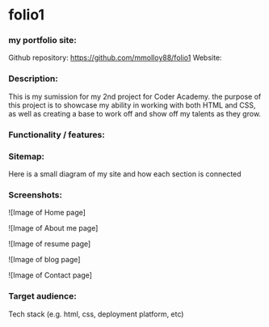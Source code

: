 # folio1
### my portfolio site:

Github repository: https://github.com/mmolloy88/folio1
Website:

### Description:

This is my sumission for my 2nd project for Coder Academy. the purpose of this project is to showcase my ability in working with
both HTML and CSS, as well as creating a base to work off and show off my talents as they grow.


### Functionality / features:

### Sitemap:

Here is a small diagram of my site and how each section is connected 

### Screenshots:

![Image of Home page]

![Image of About me page]

![Image of resume page]

![Image of blog page]

![Image of Contact page]

### Target audience:



Tech stack (e.g. html, css, deployment platform, etc)